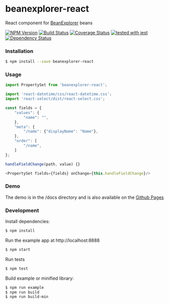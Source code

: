 # beanexplorer-react 
React component for [BeanExplorer](https://github.com/DevelopmentOnTheEdge/beanexplorer) beans

[![NPM Version](https://img.shields.io/npm/v/beanexplorer-react.svg?branch=master)](https://www.npmjs.com/package/beanexplorer-react)
[![Build Status](https://travis-ci.org/DevelopmentOnTheEdge/beanexplorer-react.svg?branch=master)](https://travis-ci.org/DevelopmentOnTheEdge/beanexplorer-react)
[![Coverage Status](https://coveralls.io/repos/github/DevelopmentOnTheEdge/beanexplorer-react/badge.svg?branch=master)](https://coveralls.io/github/DevelopmentOnTheEdge/beanexplorer-react?branch=master)
[![tested with jest](https://img.shields.io/badge/tested_with-jest-99424f.svg)](https://github.com/facebook/jest)
<a href="https://david-dm.org/DevelopmentOnTheEdge/beanexplorer-react"><img src="https://david-dm.org/DevelopmentOnTheEdge/beanexplorer-react.svg" alt="Dependency Status"></a>

### Installation
```sh
$ npm install --save beanexplorer-react
```

### Usage
```js
import PropertySet from 'beanexplorer-react';

import 'react-datetime/css/react-datetime.css';
import 'react-select/dist/react-select.css';

```
```js
const fields = {
    "values": {
        "name": "",
    },
    "meta": {
        "/name": {"displayName": "Name"},
    },
    "order": [
        "/name",
    ]
};
```
```js
handleFieldChange(path, value) {}
```
```js
<PropertySet fields={fields} onChange={this.handleFieldChange}/>
```

### Demo
The demo is in the /docs directory and is also available on the [Github Pages](https://developmentontheedge.github.io/beanexplorer-react/)

### Development

Install dependencies:
```sh
$ npm install
```

Run the example app at http://localhost:8888
```sh
$ npm start
```

Run tests
```sh
$ npm test
```

Build example or minified library:
```sh
$ npm run example
$ npm run build
$ npm run build-min
```
